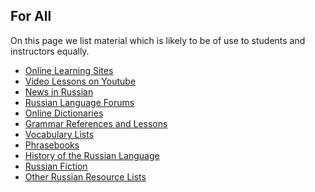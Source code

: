 ## For All

On this page we list material which is likely to be of use to students
and instructors equally.

* [Online Learning Sites](lessons)
* [Video Lessons on Youtube](youtube-channels)
* [News in Russian](news-in-russian)
* [Russian Language Forums](forums)
* [Online Dictionaries](dictionaries)
* [Grammar References and Lessons](grammar)
* [Vocabulary Lists](vocabulary-lists)
* [Phrasebooks](phrasebooks)
* [History of the Russian Language](language-history)
* [Russian Fiction](fiction)
* [Other Russian Resource Lists](other-lists)

